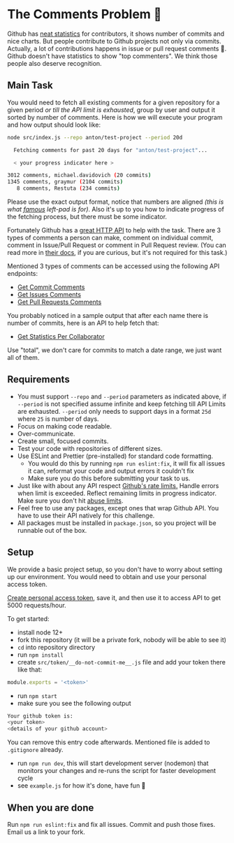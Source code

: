 # The Comments Problem 💬

Github has [neat statistics](https://github.com/facebook/react/graphs/contributors) for contributors, it shows number of commits and nice charts. But people contribute to Github projects not only via commits. Actually, a lot of contributions happens in issue or pull request comments 💬. Github doesn't have statistics to show "top commenters". We think those people also deserve recognition.

## Main Task

You would need to fetch all existing comments for a given repository for a given period _or till the API limit is exhausted_, group by user and output it sorted by number of comments. Here is how we will execute your program and how output should look like:

```bash
node src/index.js --repo anton/test-project --period 20d

  Fetching comments for past 20 days for "anton/test-project"...

  < your progress indicator here >

3012 comments, michael.davidovich (20 commits)
1345 comments, graymur (2104 commits)
   8 comments, Restuta (234 commits)  
```

Please use the exact output format, notice that numbers are aligned _(this is what [famous](http://blog.npmjs.org/post/141577284765/kik-left-pad-and-npm) left-pad is for)_. Also it's up to you how to indicate progress of the fetching process, but there must be some indicator.

Fortunately Github has a [great HTTP API](https://developer.github.com/v3/repos/comments/) to help with the task. There are 3 types of comments a person can make, comment on individual commit, comment in Issue/Pull Request or comment in Pull Request review. (You can read more in [their docs](https://developer.github.com/v3/guides/working-with-comments/), if you are curious, but it's not required for this task.)

Mentioned 3 types of comments can be accessed using the following API endpoints:

- [Get Commit Comments](https://developer.github.com/v3/repos/comments/#list-commit-comments-for-a-repository)
- [Get Issues Comments](https://developer.github.com/v3/issues/comments/#list-comments-in-a-repository)
- [Get Pull Requests Comments](https://developer.github.com/v3/pulls/comments/#list-comments-in-a-repository)

You probably noticed in a sample output that after each name there is number of commits, here is an API to help fetch that:

- [Get Statistics Per Collaborator](https://developer.github.com/v3/repos/statistics/#get-contributors-list-with-additions-deletions-and-commit-counts)

Use "total", we don't care for commits to match a date range, we just want all of them.

## Requirements

* You must support `--repo` and `--period` parameters as indicated above, if `--period` is not specified assume infinite and keep fetching till API Limits are exhausted. `--period` only needs to support days in a format `25d` where `25` is number of days.
* Focus on making code readable.
* Over-communicate.
* Create small, focused commits.
* Test your code with repositories of different sizes.
* Use ESLint and Prettier (pre-installed) for standard code formatting.
  * You would do this by running `npm run eslint:fix`, it will fix all issues it can, reformat your code and output errors it couldn't fix
  * Make sure you do this before submitting your task to us.
* Just like with about any API respect [Github's rate limits.](https://developer.github.com/v3/rate_limit/) Handle errors when limit is exceeded. Reflect remaining limits in progress indicator. Make sure you don't hit [abuse limits](https://developer.github.com/v3/guides/best-practices-for-integrators/#dealing-with-abuse-rate-limits).
* Feel free to use any packages, except ones that wrap Github API. You have to use their API natively for this challenge.
* All packages must be installed in `package.json`, so you project will be runnable out of the box.


## Setup

We provide a basic project setup, so you don't have to worry about setting up our environment. You would need to obtain and use your personal access token.

[Create personal access token](https://help.github.com/articles/creating-a-personal-access-token-for-the-command-line/), save it, and then use it to access API to get 5000 requests/hour.

To get started:

- install node 12+
- fork this repository (it will be  a private fork, nobody will be able to see it)
- `cd` into repository directory
- run `npm install`
- create `src/token/__do-not-commit-me__.js` file and add your token there like that:
```js
module.exports = '<token>'
```
- run `npm start`
- make sure you see the following output
```bash
Your github token is:
<your token>
<details of your github account>
```
You can remove this entry code afterwards. Mentioned file is added to `.gitignore` already.
- run `npm run dev`, this will start development server (nodemon) that monitors your changes and re-runs the script for faster development cycle
- see `example.js` for how it's done, have fun :tada:

## When you are done
Run `npm run eslint:fix` and fix all issues. Commit and push those fixes. Email us a link to your fork.
